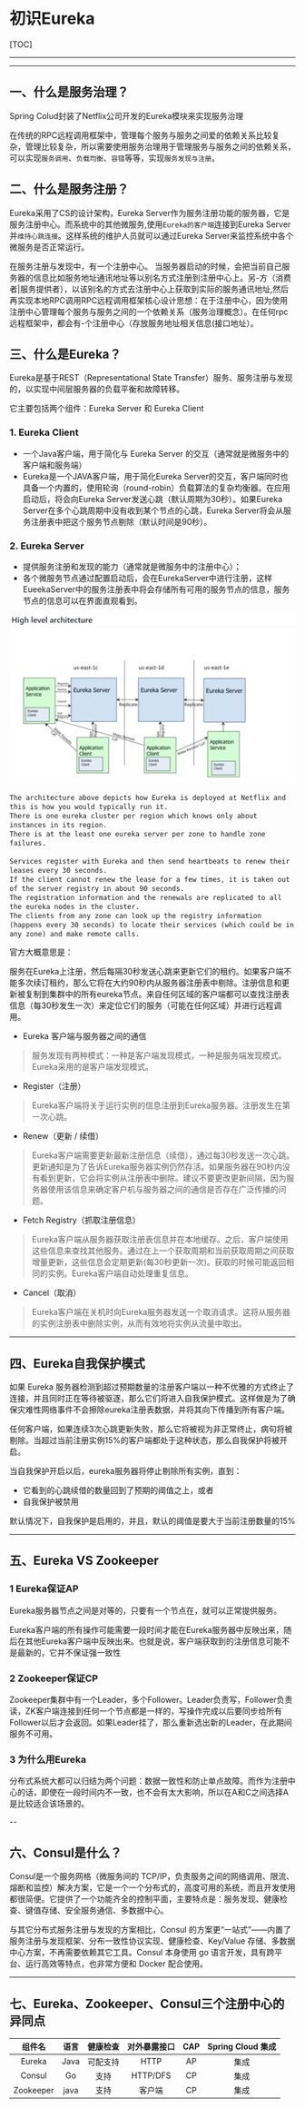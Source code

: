 # 初识Eureka

[TOC]

----
----
## 一、什么是服务治理？
Spring Colud封装了Netflix公司开发的Eureka模块来实现服务治理

在传统的RPC远程调用框架中，管理每个服务与服务之间爱的依赖关系比较复杂，管理比较复杂，所以需要使用服务治理用于管理服务与服务之间的依赖关系，可以实现`服务调用`、`负载均衡`、`容错`等等，实现`服务发现与注册`。

## 二、什么是服务注册？
Eureka采用了CS的设计架构，Eureka Server作为服务注册功能的服务器，它是服务注册中心。而系统中的其他微服务,使用`Eureka的客户端`连接到Eureka Server并`维持心跳连接`。这样系统的维护人员就可以通过Eureka Server来监控系统中各个微服务是否正常运行。

在服务注册与发现中，有一个注册中心。 当服务器启动的时候，会把当前自己服务器的信息比如服务地址通讯地址等以别名方式注册到注册中心上。另-方（消费者|服务提供者），以该别名的方式去注册中心上获取到实际的服务通讯地址,然后再实现本地RPC调用RPC远程调用框架核心设计思想：在于注册中心，因为使用注册中心管理每个服务与服务之间的一个依赖关系（服务治理概念）。在任何rpc远程框架中，都会有-个注册中心（存放服务地址相关信息(接口地址）。  



## 三、什么是Eureka？
Eureka是基于REST（Representational State Transfer）服务、服务注册与发现的，以实现中间层服务器的负载平衡和故障转移。
                                                          
它主要包括两个组件：Eureka Server 和 Eureka Client
### 1. Eureka Client
* 一个Java客户端，用于简化与 Eureka Server 的交互（通常就是微服务中的客户端和服务端）
* Eureka是一个JAVA客户端，用于简化Eureka Server的交互，客户端同时也具备一个内置的，使用轮询（round-robin）负载算法的复杂均衡器。在应用启动后，将会向Eureka Server发送心跳（默认周期为30秒）。如果Eureka Server在多个心跳周期中没有收到某个节点的心跳，Eureka Server将会从服务注册表中把这个服务节点剔除（默认时间是90秒）。

### 2. Eureka Server
* 提供服务注册和发现的能力（通常就是微服务中的注册中心）；
* 各个微服务节点通过配置启动后，会在EurekaServer中进行注册，这样EueekaServer中的服务注册表中将会存储所有可用的服务节点的信息，服务节点的信息可以在界面直观看到。

![eureka1](../images/eureka1.png)
```
The architecture above depicts how Eureka is deployed at Netflix and this is how you would typically run it. 
There is one eureka cluster per region which knows only about instances in its region. 
There is at the least one eureka server per zone to handle zone failures.

Services register with Eureka and then send heartbeats to renew their leases every 30 seconds.
If the client cannot renew the lease for a few times, it is taken out of the server registry in about 90 seconds. 
The registration information and the renewals are replicated to all the eureka nodes in the cluster. 
The clients from any zone can look up the registry information (happens every 30 seconds) to locate their services (which could be in any zone) and make remote calls.
```
官方大概意思是：

服务在Eureka上注册，然后每隔30秒发送心跳来更新它们的租约。如果客户端不能多次续订租约，那么它将在大约90秒内从服务器注册表中剔除。注册信息和更新被复制到集群中的所有eureka节点。来自任何区域的客户端都可以查找注册表信息（每30秒发生一次）来定位它们的服务（可能在任何区域）并进行远程调用。

* Eureka 客户端与服务器之间的通信
> 服务发现有两种模式：一种是客户端发现模式，一种是服务端发现模式。Eureka采用的是客户端发现模式。

* Register（注册）
> Eureka客户端将关于运行实例的信息注册到Eureka服务器。注册发生在第一次心跳。

* Renew（更新 / 续借）
> Eureka客户端需要更新最新注册信息（续借），通过每30秒发送一次心跳。更新通知是为了告诉Eureka服务器实例仍然存活。如果服务器在90秒内没有看到更新，它会将实例从注册表中删除。建议不要更改更新间隔，因为服务器使用该信息来确定客户机与服务器之间的通信是否存在广泛传播的问题。

* Fetch Registry（抓取注册信息）
> Eureka客户端从服务器获取注册表信息并在本地缓存。之后，客户端使用这些信息来查找其他服务。通过在上一个获取周期和当前获取周期之间获取增量更新，这些信息会定期更新(每30秒更新一次)。获取的时候可能返回相同的实例。Eureka客户端自动处理重复信息。

* Cancel（取消）
> Eureka客户端在关机时向Eureka服务器发送一个取消请求。这将从服务器的实例注册表中删除实例，从而有效地将实例从流量中取出。



---
## 四、Eureka自我保护模式
如果 Eureka 服务器检测到超过预期数量的注册客户端以一种不优雅的方式终止了连接，并且同时正在等待被驱逐，那么它们将进入自我保护模式。这样做是为了确保灾难性网络事件不会擦除eureka注册表数据，并将其向下传播到所有客户端。

任何客户端，如果连续3次心跳更新失败，那么它将被视为非正常终止，病句将被剔除。当超过当前注册实例15%的客户端都处于这种状态，那么自我保护将被开启。

当自我保护开启以后，eureka服务器将停止剔除所有实例，直到：
* 它看到的心跳续借的数量回到了预期的阈值之上，或者
* 自我保护被禁用

默认情况下，自我保护是启用的，并且，默认的阈值是要大于当前注册数量的15%

---
## 五、Eureka VS Zookeeper
### 1 Eureka保证AP
Eureka服务器节点之间是对等的，只要有一个节点在，就可以正常提供服务。

Eureka客户端的所有操作可能需要一段时间才能在Eureka服务器中反映出来，随后在其他Eureka客户端中反映出来。也就是说，客户端获取到的注册信息可能不是最新的，它并不保证强一致性

### 2 Zookeeper保证CP
Zookeeper集群中有一个Leader，多个Follower。Leader负责写，Follower负责读，ZK客户端连接到任何一个节点都是一样的，写操作完成以后要同步给所有Follower以后才会返回。如果Leader挂了，那么重新选出新的Leader，在此期间服务不可用。

### 3 为什么用Eureka
分布式系统大都可以归结为两个问题：数据一致性和防止单点故障。而作为注册中心的话，即使在一段时间内不一致，也不会有太大影响，所以在A和C之间选择A是比较适合该场景的。

--
## 六、Consul是什么？
Consul是一个服务网格（微服务间的 TCP/IP，负责服务之间的网络调用、限流、熔断和监控）解决方案，它是一个一个分布式的，高度可用的系统，而且开发使用都很简便。它提供了一个功能齐全的控制平面，主要特点是：服务发现、健康检查、键值存储、安全服务通信、多数据中心。

与其它分布式服务注册与发现的方案相比，Consul 的方案更“一站式”——内置了服务注册与发现框架、分布一致性协议实现、健康检查、Key/Value 存储、多数据中心方案，不再需要依赖其它工具。Consul 本身使用 go 语言开发，具有跨平台、运行高效等特点，也非常方便和 Docker 配合使用。

---
## 七、Eureka、Zookeeper、Consul三个注册中心的异同点

组件名|语言|健康检查|对外暴露接口|CAP|Spring Cloud 集成
:---:|:---:|:---:|:----:|:----:|:----:
Eureka|Java|可配支持|HTTP|AP|集成
Consul|Go|支持|HTTP/DFS|CP|集成
Zookeeper|java|支持|客户端|CP|集成